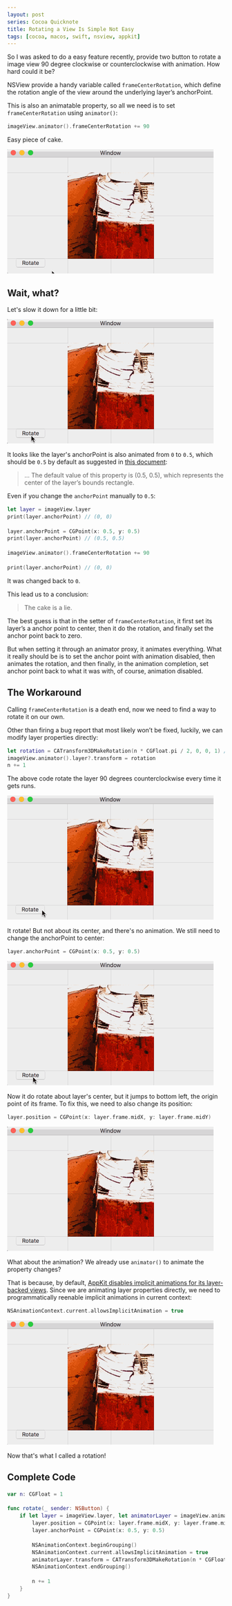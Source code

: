 ```yaml
---
layout: post
series: Cocoa Quicknote
title: Rotating a View Is Simple Not Easy
tags: [cocoa, macos, swift, nsview, appkit]
---
```


So I was asked to do a easy feature recently, provide two button to rotate a image view 90 degree clockwise or counterclockwise with animation. How hard could it be?

NSView provide a handy variable called `frameCenterRotation`, which define the rotation angle of the view around the underlying layer’s anchorPoint.

This is also an animatable property, so all we need is to set `frameCenterRotation` using `animator()`:

```swift
imageView.animator().frameCenterRotation += 90
```

Easy piece of cake.

![Weird Rotate Animation](/assets/img/2017-12-21-rotating-a-view-is-not-easy-01.gif)

## Wait, what?

Let's slow it down for a little bit:

![Weird Rotate Animation in Slow-Mo](/assets/img/2017-12-21-rotating-a-view-is-not-easy-02.gif)

It looks like the layer's anchorPoint is also animated from `0` to `0.5`, which should be `0.5` by default as suggested in [this document](https://developer.apple.com/documentation/quartzcore/calayer/1410817-anchorpoint):

> ... The default value of this property is (0.5, 0.5), which represents the center of the layer’s bounds rectangle.

Even if you change the `anchorPoint` manually to `0.5`:

```swift
let layer = imageView.layer
print(layer.anchorPoint) // (0, 0)

layer.anchorPoint = CGPoint(x: 0.5, y: 0.5)
print(layer.anchorPoint) // (0.5, 0.5)

imageView.animator().frameCenterRotation += 90

print(layer.anchorPoint) // (0, 0)
```
It was changed back to `0`.

This lead us to a conclusion:

> The cake is a lie. 

The best guess is that in the setter of `frameCenterRotation`, it first set its layer’s a anchor point to center, then it do the rotation, and finally set the anchor point back to zero.

But when setting it through an animator proxy, it animates everything. What it really should be is to set the anchor point with animation disabled, then animates the rotation, and then finally, in the animation completion, set anchor point back to what it was with, of course, animation disabled. 

## The Workaround

Calling `frameCenterRotation` is a death end, now we need to find a way to rotate it on our own.

Other than firing a bug report that most likely won’t be fixed, luckily, we can modify layer properties directly:

```swift
let rotation = CATransform3DMakeRotation(n * CGFloat.pi / 2, 0, 0, 1) // n is a CGFloat with an initial value of 0. 
imageView.animator().layer?.transform = rotation
n += 1
```

The above code rotate the layer 90 degrees counterclockwise every time it gets runs. 

![Rotate but without animation](/assets/img/2017-12-21-rotating-a-view-is-not-easy-03.gif)

It rotate! But not about its center, and there's no animation. We still need to change the anchorPoint to center:

```swift
layer.anchorPoint = CGPoint(x: 0.5, y: 0.5)
```

![Rotate about center...but not center](/assets/img/2017-12-21-rotating-a-view-is-not-easy-04.gif)

Now it do rotate about layer's center, but it jumps to bottom left, the origin point of its frame. To fix this, we need to also change its position:

```swift
layer.position = CGPoint(x: layer.frame.midX, y: layer.frame.midY)
```

![Rotate about center](/assets/img/2017-12-21-rotating-a-view-is-not-easy-05.gif)

What about the animation? We already use `animator()` to animate the property changes?

That is because, by default, [AppKit disables implicit animations for its layer-backed views](https://developer.apple.com/library/content/documentation/Cocoa/Conceptual/CoreAnimation_guide/CreatingBasicAnimations/CreatingBasicAnimations.html#//apple_ref/doc/uid/TP40004514-CH3-SW18). Since we are animating layer properties directly, we need to programmatically reenable implicit animations in current context:

```swift
NSAnimationContext.current.allowsImplicitAnimation = true
```

![A prefect rotation](/assets/img/2017-12-21-rotating-a-view-is-not-easy-06.gif)

Now that's what I called a rotation!

## Complete Code

```swift
var n: CGFloat = 1

func rotate(_ sender: NSButton) {
    if let layer = imageView.layer, let animatorLayer = imageView.animator().layer {
        layer.position = CGPoint(x: layer.frame.midX, y: layer.frame.midY)
        layer.anchorPoint = CGPoint(x: 0.5, y: 0.5)

        NSAnimationContext.beginGrouping()
        NSAnimationContext.current.allowsImplicitAnimation = true
        animatorLayer.transform = CATransform3DMakeRotation(n * CGFloat.pi / 2, 0, 0, 1)
        NSAnimationContext.endGrouping()

        n += 1
    }
}
```
